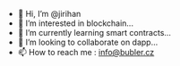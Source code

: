 - 👋 Hi, I’m @jirihan
- 👀 I’m interested in blockchain...
- 🌱 I’m currently learning smart contracts...
- 💞️ I’m looking to collaborate on dapp...
- 📫 How to reach me : info@bubler.cz

<!---
jirihan/jirihan is a ✨ special ✨ repository because its `README.md` (this file) appears on your GitHub profile.
You can click the Preview link to take a look at your changes.
--->
